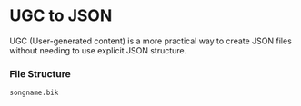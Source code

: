 # UGC to JSON
UGC (User-generated content) is a more practical way to create JSON files without needing to use explicit JSON structure.

### File Structure

`songname.bik`
